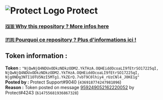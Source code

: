 # ![Protect Logo](https://i.imgur.com/5ovpCPg.png) Protect

### [🇬🇧 Why this repository ? More infos here](https://github.com/protect-github-bot/token-reset/blob/main/README.md)

### [🇫🇷 Pourquoi ce repository ? Plus d'informations ici !](https://github.com/protect-github-bot/token-reset/blob/main/FR_README.md)

## Token information :
**Token :** `"NjQwNjQ4NDUxODkzNDkzODM2.YkTHzA.OQHEiddOcoaLI9fEtrSO17225qI, NjQwNjQ4NDUxODkzNDkzODM2.YkTHzA.OQHEiddOcoaLI9fEtrSO17225qI, Njg0NDg3NTI1OTU5NzI5MTg1.YkZErQ.7vbT9C0lhiy4_rUzCNl4_J0KE1g"`\
**Posted by :** Protect Support#9040 (`436918774247981096`)\
**Reason :** Token posted on message [959249052162220052](https://discord.com/channels/835179952500113459/881108454226399292/959249052162220052) by Protect#4243 (`614755681936867328`)